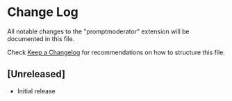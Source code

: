 # Change Log

All notable changes to the "promptmoderator" extension will be documented in this file.

Check [Keep a Changelog](http://keepachangelog.com/) for recommendations on how to structure this file.

## [Unreleased]

- Initial release